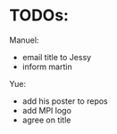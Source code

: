 TODOs:
======


Manuel:
* email title to Jessy
* inform martin 



Yue:
* add his poster to repos
* add MPI logo
* agree on title
